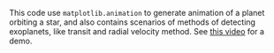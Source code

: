This code use `matplotlib.animation` to generate animation of a planet orbiting a star, and also contains scenarios of methods of detecting exoplanets, like transit and radial velocity method. See [this video](https://www.bilibili.com/video/BV1mq4y1a7Qy) for a demo.